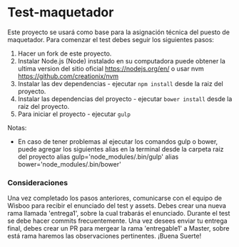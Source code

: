 # Test-maquetador

Este proyecto se usará como base para la asignación técnica del puesto de maquetador. Para comenzar el test debes seguir los siguientes pasos:

1. Hacer un fork de este proyecto.
2. Instalar Node.js (Node) instalado en su computadora puede obtener la ultima version del sitio oficial https://nodejs.org/en/ o usar nvm https://github.com/creationix/nvm
3. Instalar las dev dependencias - ejecutar ```npm install``` desde la raiz del proyecto.
4. Instalar las dependencias del proyecto - ejecutar ```bower install``` desde la raiz del proyecto.
5. Para iniciar el proyecto - ejecutar ```gulp```


Notas:
- En caso de tener problemas al ejecutar los comandos gulp o bower, puede agregar los siguientes alias en la terminal desde la carpeta raiz del proyecto
  alias gulp='node_modules/.bin/gulp'
  alias bower='node_modules/.bin/bower'


### Consideraciones
Una vez completado los pasos anteriores, comunicarse con el equipo de Wisboo para recibir el enunciado del test y assets.
Debes crear una nueva rama llamada 'entrega1', sobre la cual trabarás el enunciado.
Durante el test se debe hacer commits frecuentemente. Una vez desees enviar tu entrega final, debes crear un PR para mergear la rama 'entregable1' a Master, sobre está rama haremos las observaciones pertinentes.
¡Buena Suerte!
